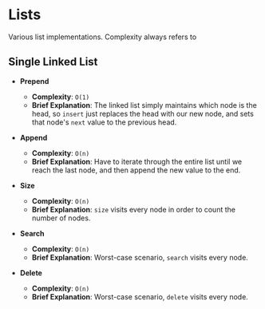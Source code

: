 # Lists

Various list implementations. Complexity always refers to

## Single Linked List

* **Prepend**
    * **Complexity**: `O(1)`
    * **Brief Explanation**: The linked list simply maintains which node is the head, so
    `insert` just replaces the head with our new node, and sets that node's `next` value
    to the previous head.

* **Append**
    * **Complexity**: `O(n)`
    * **Brief Explanation**: Have to iterate through the entire list until we reach the last
    node, and then append the new value to the end.

* **Size**
    * **Complexity**: `O(n)`
    * **Brief Explanation**: `size` visits every node in order to count the number of nodes.

* **Search**
    * **Complexity**: `O(n)`
    * **Brief Explanation**: Worst-case scenario, `search` visits every node.

* **Delete**
    * **Complexity**: `O(n)`
    * **Brief Explanation**: Worst-case scenario, `delete` visits every node.
